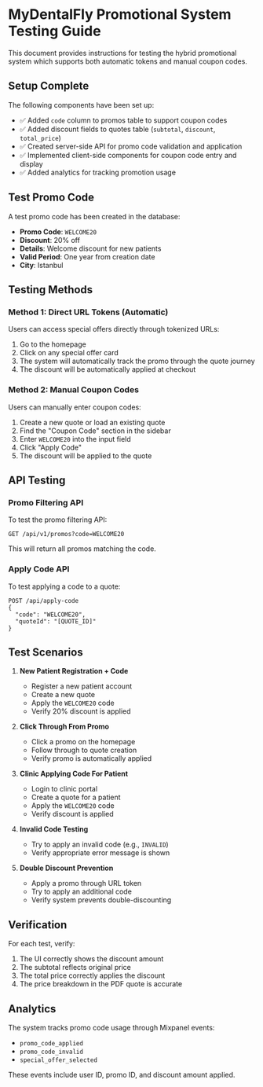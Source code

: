 # MyDentalFly Promotional System Testing Guide

This document provides instructions for testing the hybrid promotional system which supports both automatic tokens and manual coupon codes.

## Setup Complete

The following components have been set up:

- ✅ Added `code` column to promos table to support coupon codes
- ✅ Added discount fields to quotes table (`subtotal`, `discount`, `total_price`)
- ✅ Created server-side API for promo code validation and application
- ✅ Implemented client-side components for coupon code entry and display
- ✅ Added analytics for tracking promotion usage

## Test Promo Code

A test promo code has been created in the database:

- **Promo Code**: `WELCOME20`
- **Discount**: 20% off
- **Details**: Welcome discount for new patients
- **Valid Period**: One year from creation date
- **City**: Istanbul

## Testing Methods

### Method 1: Direct URL Tokens (Automatic)

Users can access special offers directly through tokenized URLs:

1. Go to the homepage
2. Click on any special offer card
3. The system will automatically track the promo through the quote journey
4. The discount will be automatically applied at checkout

### Method 2: Manual Coupon Codes

Users can manually enter coupon codes:

1. Create a new quote or load an existing quote
2. Find the "Coupon Code" section in the sidebar
3. Enter `WELCOME20` into the input field
4. Click "Apply Code"
5. The discount will be applied to the quote

## API Testing

### Promo Filtering API

To test the promo filtering API:

```
GET /api/v1/promos?code=WELCOME20
```

This will return all promos matching the code.

### Apply Code API

To test applying a code to a quote:

```
POST /api/apply-code
{
  "code": "WELCOME20",
  "quoteId": "[QUOTE_ID]"
}
```

## Test Scenarios

1. **New Patient Registration + Code**
   - Register a new patient account
   - Create a new quote
   - Apply the `WELCOME20` code
   - Verify 20% discount is applied

2. **Click Through From Promo**
   - Click a promo on the homepage
   - Follow through to quote creation
   - Verify promo is automatically applied

3. **Clinic Applying Code For Patient**
   - Login to clinic portal
   - Create a quote for a patient
   - Apply the `WELCOME20` code
   - Verify discount is applied

4. **Invalid Code Testing**
   - Try to apply an invalid code (e.g., `INVALID`)
   - Verify appropriate error message is shown

5. **Double Discount Prevention**
   - Apply a promo through URL token
   - Try to apply an additional code
   - Verify system prevents double-discounting

## Verification

For each test, verify:

1. The UI correctly shows the discount amount
2. The subtotal reflects original price
3. The total price correctly applies the discount
4. The price breakdown in the PDF quote is accurate

## Analytics

The system tracks promo code usage through Mixpanel events:
- `promo_code_applied`
- `promo_code_invalid`
- `special_offer_selected`

These events include user ID, promo ID, and discount amount applied.